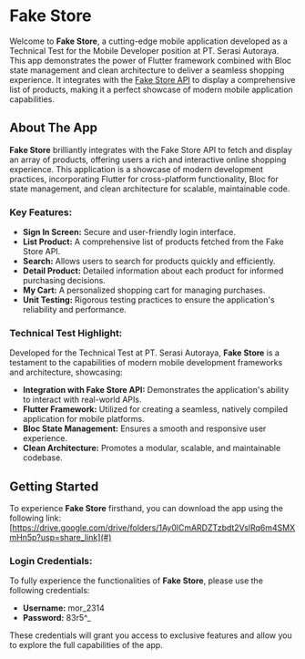 # Fake Store

Welcome to **Fake Store**, a cutting-edge mobile application developed as a Technical Test for the Mobile Developer position at PT. Serasi Autoraya. This app demonstrates the power of Flutter framework combined with Bloc state management and clean architecture to deliver a seamless shopping experience. It integrates with the [Fake Store API](https://fakestoreapi.com/docs) to display a comprehensive list of products, making it a perfect showcase of modern mobile application capabilities.

## About The App

**Fake Store** brilliantly integrates with the Fake Store API to fetch and display an array of products, offering users a rich and interactive online shopping experience. This application is a showcase of modern development practices, incorporating Flutter for cross-platform functionality, Bloc for state management, and clean architecture for scalable, maintainable code.

### Key Features:
- **Sign In Screen:** Secure and user-friendly login interface.
- **List Product:** A comprehensive list of products fetched from the Fake Store API.
- **Search:** Allows users to search for products quickly and efficiently.
- **Detail Product:** Detailed information about each product for informed purchasing decisions.
- **My Cart:** A personalized shopping cart for managing purchases.
- **Unit Testing:** Rigorous testing practices to ensure the application's reliability and performance.

### Technical Test Highlight:
Developed for the Technical Test at PT. Serasi Autoraya, **Fake Store** is a testament to the capabilities of modern mobile development frameworks and architecture, showcasing:
- **Integration with Fake Store API:** Demonstrates the application's ability to interact with real-world APIs.
- **Flutter Framework:** Utilized for creating a seamless, natively compiled application for mobile platforms.
- **Bloc State Management:** Ensures a smooth and responsive user experience.
- **Clean Architecture:** Promotes a modular, scalable, and maintainable codebase.


## Getting Started

To experience **Fake Store** firsthand, you can download the app using the following link: [https://drive.google.com/drive/folders/1Ay0lCmARDZTzbdt2VslRq6m4SMXmHn5p?usp=share_link](#)

### Login Credentials:
To fully experience the functionalities of **Fake Store**, please use the following credentials:
- **Username:** mor_2314
- **Password:** 83r5^_

These credentials will grant you access to exclusive features and allow you to explore the full capabilities of the app.
